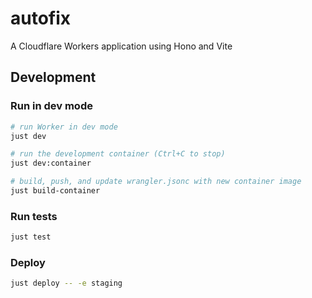 # autofix

A Cloudflare Workers application using Hono and Vite

## Development

### Run in dev mode

```sh
# run Worker in dev mode
just dev

# run the development container (Ctrl+C to stop)
just dev:container

# build, push, and update wrangler.jsonc with new container image
just build-container
```

### Run tests

```sh
just test
```

### Deploy

```sh
just deploy -- -e staging
```
